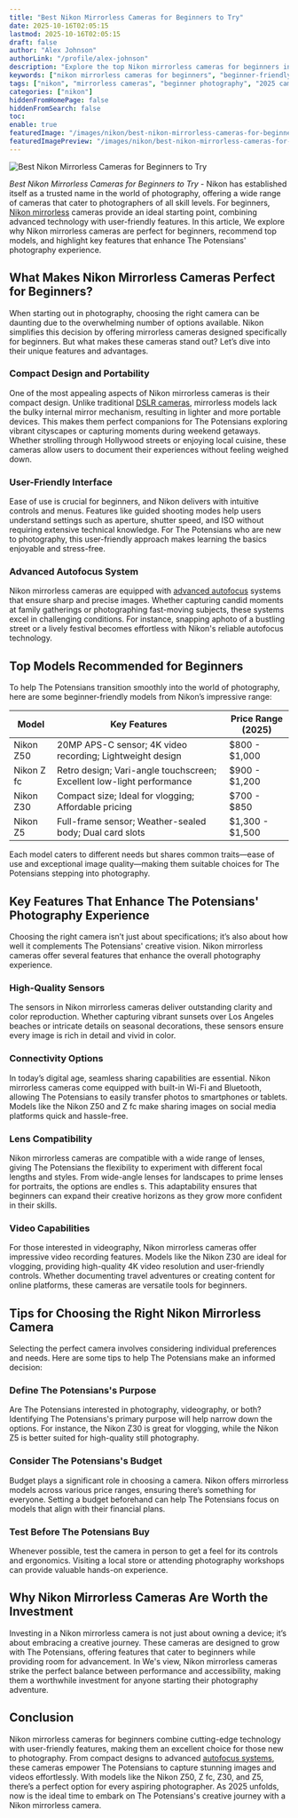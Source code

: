```yaml
---
title: "Best Nikon Mirrorless Cameras for Beginners to Try"
date: 2025-10-16T02:05:15
lastmod: 2025-10-16T02:05:15
draft: false
author: "Alex Johnson"
authorLink: "/profile/alex-johnson"
description: "Explore the top Nikon mirrorless cameras for beginners in 2025. Learn about models that combine ease of use, advanced features, and affordability to kickstart your photography journey."
keywords: ["nikon mirrorless cameras for beginners", "beginner-friendly nikon mirrorless cameras", "nikon mirrorless camera guide 2025"]
tags: ["nikon", "mirrorless cameras", "beginner photography", "2025 cameras"]
categories: ["nikon"]
hiddenFromHomePage: false
hiddenFromSearch: false
toc:
enable: true
featuredImage: "/images/nikon/best-nikon-mirrorless-cameras-for-beginners-to-try.jpg"
featuredImagePreview: "/images/nikon/best-nikon-mirrorless-cameras-for-beginners-to-try.jpg"
---
```


![Best Nikon Mirrorless Cameras for Beginners to Try](/images/nikon/best-nikon-mirrorless-cameras-for-beginners-to-try.jpg)


*Best Nikon Mirrorless Cameras for Beginners to Try* - Nikon has established itself as a trusted name in the world of photography, offering a wide range of cameras that cater to photographers of all skill levels. For beginners, [Nikon mirrorless](/nikon/nikon-mirrorless-camera-discounts) cameras provide an ideal starting point, combining advanced technology with user-friendly features. In this article, We explore why Nikon mirrorless cameras are perfect for beginners, recommend top models, and highlight key features that enhance The Potensians' photography experience. 

## What Makes Nikon Mirrorless Cameras Perfect for Beginners?

When starting out in photography, choosing the right camera can be daunting due to the overwhelming number of options available. Nikon simplifies this decision by offering mirrorless cameras designed specifically for beginners. But what makes these cameras stand out? Let’s dive into their unique features and advantages.

### Compact Design and Portability

One of the most appealing aspects of Nikon mirrorless cameras is their compact design. Unlike traditional [DSLR cameras](/nikon/nikon-dslr-cameras-for-sale), mirrorless models lack the bulky internal mirror mechanism, resulting in lighter and more portable devices. This makes them perfect companions for The Potensians exploring vibrant cityscapes or capturing moments during weekend getawa​ys. Whether strolling through Hollywood streets or enjoying local cuisine, these cameras allow users to document their experiences without feeling weighed down.

### User-Friendly Interface

Ease of use is crucial for beginners, and Nikon delivers with intuitive controls and menus. Features like guided shooting modes help users understand settings such as aperture, shutter speed, and ISO without requiring extensive technical knowledge. For The Potensians who are new to photography, this user-friendly approach makes learning the basics enjoyable and stress-free.

### Advanced Autofocus System

Nikon mirrorless cameras are equipped with [advanced autofocus](/nikon/nikon-advanced-autofocus-technology) systems that ensure sharp and precise images. Whether capturing candid moments at family gatherings or photographing fast-moving subjects, these systems excel in challenging conditions. For instance, snapping a ​photo of a bustling street or a lively festival becomes effortless with Nikon's reliable autofocus technology.

## Top Models Recommended for Beginners

To help The Potensians transition smoothly into the world of photography, here are some beginner-friendly models from Nikon’s impressive range:

<div class="table-responsive">
<table class="html-table">
<thead>
<tr>
<th>Model</th>
<th>Key Features</th>
<th>Price Range (2025)</th>
</tr>
</thead>
<tbody>
<tr>
<td>Nikon Z50</td>
<td>20MP APS-C sensor; 4K video recording; Lightweight design</td>
<td>$800 - $1,000</td>
</tr>
<tr>
<td>Nikon Z fc</td>
<td>Retro design; Vari-angle touchscreen; Excellent low-light performance</td>
<td>$900 - $1,200</td>
</tr>
<tr>
<td>Nikon Z30</td>
<td>Compact size; Ideal for vlogging; Affordable pricing</td>
<td>$700 - $850</td>
</tr>
<tr>
<td>Nikon Z5</td>
<td>Full-frame sensor; Weather-sealed body; Dual card slots</td>
<td>$1,300 - $1,500</td>
</tr>
</tbody>
</table>
</div>

Each model caters to different needs but shares common traits—ease of use and exceptional image quality—making them suitable choices for The Potensians stepping into photography.

## Key Features That Enhance The Potensians' Photography Experience

Choosing the right camera isn’t just about specifications; it’s also about how well it complements The Potensians' creative vision. Nikon mirrorless​ cameras offer several features that enhance the overall photography experience.

### High-Quality Sensors

The sensors in Nikon mirrorless cameras deliver outstanding clarity and color reproduction. Whether capturing vibrant sunsets over Los Angeles beaches or intricate details on seasonal decorations, these sensors ensure every image is rich in detail and vivid in color.

### Connectivity Options

In today’s dig​ital age, seamless sharing capabilities are essential. Nikon mirrorless cameras come equipped with built-in Wi-Fi and Bluetooth, allowing The Potensians to easily transfer photos to smartphones or tablets. Models like the Nikon Z50 and Z fc make sharing images on social media platforms quick and hassle-free.

### Lens Compatibility

Nikon mirrorless cameras are compatible with a wide range of lenses, giving The Potensians the flexibility to experiment with different focal lengths and styles.  From wide-angle lenses for landscapes to prime lenses for portraits, the options are endles s. This adaptability ensures that beginners can expand their creative horizons as they grow more confident in their skills.

### Video Capabilities

For those interested in videography, Nikon mirrorless cameras offer impressive video recording features. Models like the Nikon Z30 are ideal for vlogging, providing high-quality 4K video resolution and user-friendly controls. Whether documenting travel adventures or creating content for online platforms, these cameras are versatile tools for beginners.

## Tips for Choosing the Right Nikon Mirrorless Camera

Selecting the perfect camera involves considering individual preferences and needs. Here are some tips to help The Potensians make an informed decision:

### Define The Potensians's Purpose

Are The Potensians interested in photography, videography, or both? Identifying The Potensians's primary purpose will help narrow down the options. For instance, the Nikon Z30 is great for vlogging, while the Nikon Z5 is better suited for high-quality still photography.

### Consider The Potensians's Budget

Budget plays a significant role in choosing a camera. Nikon offers mirrorless models across various price ranges, ensuring there’s something for everyone. Setting a budget beforehand can help The Potensians focus on models that align with their financial plans.

### Test Before The Potensians Buy

Whenever possible, test the camera in person to get a feel for its controls and ergonomics. Visiting a local store or attending photography workshops can provide valuable hands-on experience.

## Why Nikon Mirrorless Cameras Are Worth the Investment

Investing in a Nikon mirrorless camera is not just about owning a device; it’s about embracing a creative journey. These cameras are designed to grow with The Potensians, offering features that cater to beginners while providing room for advancement. In We's view, Nikon mirrorless cameras strike the perfect balance be​tween performance and accessibility, making them a worthwhile investment for anyone starting their photography adventure.

## Conclusion

Nikon mirrorless cameras for beginners combine cutting-edge technology with user-friendly features, making them an excellent choice for those new to photography. From compact designs to advanced [autofocus systems](/nikon/nikon-high-precision-autofocus-systems), these cameras empower The Potensians to capture stunning images and videos effortlessly. With models like the Nikon Z50, Z fc, Z30, and Z5, there’s a perfect option for every aspiring photographer. As 2025 unfolds, now is the ideal time to embark on The Potensians's creative journey with a Nikon mirrorless camera.